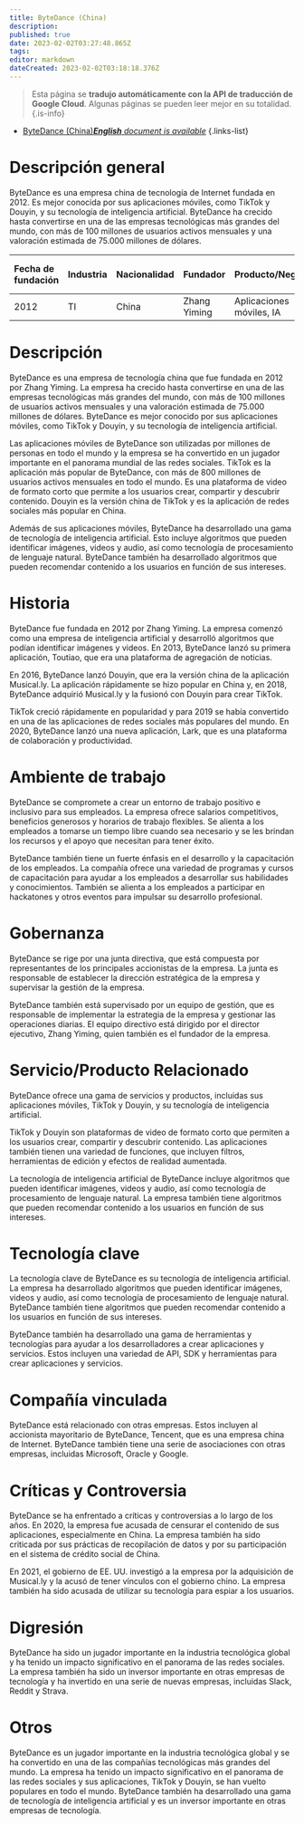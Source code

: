 ```yaml
---
title: ByteDance (China)
description: 
published: true
date: 2023-02-02T03:27:48.865Z
tags: 
editor: markdown
dateCreated: 2023-02-02T03:18:18.376Z
---
```


> Esta página se **tradujo automáticamente con la API de traducción de Google Cloud**.
Algunas páginas se pueden leer mejor en su totalidad.{.is-info}



- [ByteDance (China)***English** document is available*](/en/Knowledge-base/Dictionary/Company/bytedance-china)
{.links-list}



# Descripción general

ByteDance es una empresa china de tecnología de Internet fundada en 2012. Es mejor conocida por sus aplicaciones móviles, como TikTok y Douyin, y su tecnología de inteligencia artificial. ByteDance ha crecido hasta convertirse en una de las empresas tecnológicas más grandes del mundo, con más de 100 millones de usuarios activos mensuales y una valoración estimada de 75.000 millones de dólares.

| Fecha de fundación | Industria | Nacionalidad | Fundador | Producto/Negocio | Número de empleados | Ubicación de la sede | Sitio web de la empresa |
| :----------------- | :------ | :--------- | :----- | :--------------- | :----------------- | :------------------------------------ | :--------------- |
| 2012 | TI | China | Zhang Yiming | Aplicaciones móviles, IA | 60,000+ | Pekín, China | bytedance.com |

# Descripción

ByteDance es una empresa de tecnología china que fue fundada en 2012 por Zhang Yiming. La empresa ha crecido hasta convertirse en una de las empresas tecnológicas más grandes del mundo, con más de 100 millones de usuarios activos mensuales y una valoración estimada de 75.000 millones de dólares. ByteDance es mejor conocido por sus aplicaciones móviles, como TikTok y Douyin, y su tecnología de inteligencia artificial.

Las aplicaciones móviles de ByteDance son utilizadas por millones de personas en todo el mundo y la empresa se ha convertido en un jugador importante en el panorama mundial de las redes sociales. TikTok es la aplicación más popular de ByteDance, con más de 800 millones de usuarios activos mensuales en todo el mundo. Es una plataforma de video de formato corto que permite a los usuarios crear, compartir y descubrir contenido. Douyin es la versión china de TikTok y es la aplicación de redes sociales más popular en China.

Además de sus aplicaciones móviles, ByteDance ha desarrollado una gama de tecnología de inteligencia artificial. Esto incluye algoritmos que pueden identificar imágenes, videos y audio, así como tecnología de procesamiento de lenguaje natural. ByteDance también ha desarrollado algoritmos que pueden recomendar contenido a los usuarios en función de sus intereses.

# Historia

ByteDance fue fundada en 2012 por Zhang Yiming. La empresa comenzó como una empresa de inteligencia artificial y desarrolló algoritmos que podían identificar imágenes y videos. En 2013, ByteDance lanzó su primera aplicación, Toutiao, que era una plataforma de agregación de noticias.

En 2016, ByteDance lanzó Douyin, que era la versión china de la aplicación Musical.ly. La aplicación rápidamente se hizo popular en China y, en 2018, ByteDance adquirió Musical.ly y la fusionó con Douyin para crear TikTok.

TikTok creció rápidamente en popularidad y para 2019 se había convertido en una de las aplicaciones de redes sociales más populares del mundo. En 2020, ByteDance lanzó una nueva aplicación, Lark, que es una plataforma de colaboración y productividad.

# Ambiente de trabajo

ByteDance se compromete a crear un entorno de trabajo positivo e inclusivo para sus empleados. La empresa ofrece salarios competitivos, beneficios generosos y horarios de trabajo flexibles. Se alienta a los empleados a tomarse un tiempo libre cuando sea necesario y se les brindan los recursos y el apoyo que necesitan para tener éxito.

ByteDance también tiene un fuerte énfasis en el desarrollo y la capacitación de los empleados. La compañía ofrece una variedad de programas y cursos de capacitación para ayudar a los empleados a desarrollar sus habilidades y conocimientos. También se alienta a los empleados a participar en hackatones y otros eventos para impulsar su desarrollo profesional.

# Gobernanza

ByteDance se rige por una junta directiva, que está compuesta por representantes de los principales accionistas de la empresa. La junta es responsable de establecer la dirección estratégica de la empresa y supervisar la gestión de la empresa.

ByteDance también está supervisado por un equipo de gestión, que es responsable de implementar la estrategia de la empresa y gestionar las operaciones diarias. El equipo directivo está dirigido por el director ejecutivo, Zhang Yiming, quien también es el fundador de la empresa.

# Servicio/Producto Relacionado

ByteDance ofrece una gama de servicios y productos, incluidas sus aplicaciones móviles, TikTok y Douyin, y su tecnología de inteligencia artificial.

TikTok y Douyin son plataformas de video de formato corto que permiten a los usuarios crear, compartir y descubrir contenido. Las aplicaciones también tienen una variedad de funciones, que incluyen filtros, herramientas de edición y efectos de realidad aumentada.

La tecnología de inteligencia artificial de ByteDance incluye algoritmos que pueden identificar imágenes, videos y audio, así como tecnología de procesamiento de lenguaje natural. La empresa también tiene algoritmos que pueden recomendar contenido a los usuarios en función de sus intereses.

# Tecnología clave

La tecnología clave de ByteDance es su tecnología de inteligencia artificial. La empresa ha desarrollado algoritmos que pueden identificar imágenes, videos y audio, así como tecnología de procesamiento de lenguaje natural. ByteDance también tiene algoritmos que pueden recomendar contenido a los usuarios en función de sus intereses.

ByteDance también ha desarrollado una gama de herramientas y tecnologías para ayudar a los desarrolladores a crear aplicaciones y servicios. Estos incluyen una variedad de API, SDK y herramientas para crear aplicaciones y servicios.

# Compañía vinculada

ByteDance está relacionado con otras empresas. Estos incluyen al accionista mayoritario de ByteDance, Tencent, que es una empresa china de Internet. ByteDance también tiene una serie de asociaciones con otras empresas, incluidas Microsoft, Oracle y Google.

# Críticas y Controversia

ByteDance se ha enfrentado a críticas y controversias a lo largo de los años. En 2020, la empresa fue acusada de censurar el contenido de sus aplicaciones, especialmente en China. La empresa también ha sido criticada por sus prácticas de recopilación de datos y por su participación en el sistema de crédito social de China.

En 2021, el gobierno de EE. UU. investigó a la empresa por la adquisición de Musical.ly y la acusó de tener vínculos con el gobierno chino. La empresa también ha sido acusada de utilizar su tecnología para espiar a los usuarios.

# Digresión

ByteDance ha sido un jugador importante en la industria tecnológica global y ha tenido un impacto significativo en el panorama de las redes sociales. La empresa también ha sido un inversor importante en otras empresas de tecnología y ha invertido en una serie de nuevas empresas, incluidas Slack, Reddit y Strava.

# Otros

ByteDance es un jugador importante en la industria tecnológica global y se ha convertido en una de las compañías tecnológicas más grandes del mundo. La empresa ha tenido un impacto significativo en el panorama de las redes sociales y sus aplicaciones, TikTok y Douyin, se han vuelto populares en todo el mundo. ByteDance también ha desarrollado una gama de tecnología de inteligencia artificial y es un inversor importante en otras empresas de tecnología.